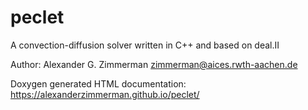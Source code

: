 # peclet
A convection-diffusion solver written in C++ and based on deal.II

Author: Alexander G. Zimmerman <zimmerman@aices.rwth-aachen.de>

Doxygen generated HTML documentation: https://alexanderzimmerman.github.io/peclet/
